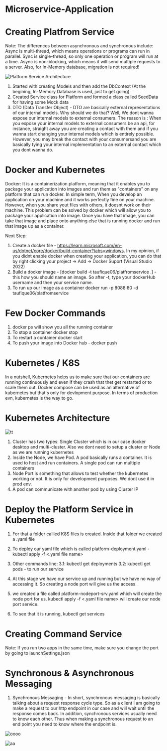 # Microservice-Application

# Creating Platfrom Service

Note: The differences between asynchronous and synchronous include: Async is multi-thread, which means operations or programs can run in parallel. Sync is single-thread, so only one operation or program will run at a time. Async is non-blocking, which means it will send multiple requests to a server. Also, for In-Memory database, migration is not required!

![Platform Service Architecture](https://user-images.githubusercontent.com/85470428/204005407-45ac5476-31f6-42c7-8825-10268dc4f056.PNG)

1. Started with creating Models and then add the DbContext (At the begining, In-Memory Database is used, just to get going)
2. Created Service class for Platform and formed a class called SeedData for having some Mock data
3. DTO (Data Transfer Object) - DTO are basically external representations of our internal models. Why should we do that? Well, We dont wanna expose our internal models to external consumers. The reason is : When you expose your internal models to external consumers be an api, for instance, straight away you are creating a contact with them and if you wanna start changing your internal models which is entirely possible. However, you may break the contact with your consumersand you are basically tying your internal implementation to an external contact which you dont wanna do. 


# Docker and Kubernetes

Docker: It is a containerization platform, meaning that it enables you to package your application into images and run them as "containers" on any platform that can run docker. In simple term, When you develop an application on your machine and it works perfectly fine on your machine. However, when you share yout files with others, it doesnt work on their machine. This problem can be solved by docker which will allow you to package your application into image. Once you have that image, you can take that image and place onto anything else that is running docker and run that image up as a container.

Next Step:

1. Create a docker file - https://learn.microsoft.com/en-us/dotnet/core/docker/build-container?tabs=windows. In my opinion, if you didnt enable docker when creating your application, you can do that by right clicking your project -> Add -> Docker Suport (Visual Studio 2022)
2. Build a docker image - [docker build -t taufique06/platfromservice .] -this how you should name an image. So after -t, type your dockerHub username and then your service name. 
3. To run up our image as a container docker run -p 8088:80 -d taufique06/platfromservice

# Few Docker Commands
1. docker ps will show you all the running container
2. To stop a container docker stop <containerId>
3. To restart a container docker start <containerId>
4. To push your image into Docker hub - docker push <imageName>
 
# Kubernetes / K8S
  In a nutshell, Kubernetes helps us to make sure that our containers are running continuously and even if they crash that thet get restarted or to scale them out. Docker compose can be used as an alternative of kubernetes but that's only for devlopment purpose. In terms of production evn, kubernetes is the way to go. 
  # Kubernetes Architecture
  ![tt](https://user-images.githubusercontent.com/85470428/215165241-11c65b99-3f70-46fe-8084-1ab267de5cce.png)
  1. Cluster has two types: Single Cluster which is in our case docker desktop and multi-cluster. Also we dont need to setup a cluster or Node as we are running kubernetes
  2. Inside the Node, we have Pod. A pod basically runs a container. It is used to host and run containers. A single pod can run multiple containers
  3. Node Port is something that allows to test whether the kubernetes working or not. It is only for development purposes. We dont use it in prod env. 
  4. A pod can communicate with another pod by using Cluster IP
  
# Deploy the Platform Service in Kubernetes

 1. For that a folder callled K8S files is created. Inside that folder we created a .yaml file
 2. To deploy our yaml file which is called platform-deployment.yaml - kubectl apply -f <.yaml file name>
 3. Other commands line:
  3.1: kubectl get deployments 
  3.2: kubectl get pods - to run our service
 
 4. At this stage we have our service up and running but we have no way of accessing it. So creating a node port will give us the access. 
 5. we created a file called platform-nodeport-srv.yaml which will create the node port for us. kubectl apply -f <.yaml file name> will create our node port service.
 6. To see that it is running, kubectl get services
 
 # Creating Command Service
Note: If you run two apps in the same time, make sure you change the port by going to launchSettings.json
 
 # Synchronous & Asynchronous Messaging
 
 1. Synchronous Messaging - In short, synchronous messaging is basically talking about a request response cycle type. So as a client I am going to make a request to our http endpoint in our case and will wait until the response comes back. In addition, synchronous services usually need to know each other. Thus when making a synchronous request to an end point you need to know where the endpoint is. 
 
 ![oooo](https://user-images.githubusercontent.com/85470428/215283877-a92d3eb6-5230-4e71-92c3-de2a5dc1aeb7.png)
 
![aa](https://user-images.githubusercontent.com/85470428/215284033-40a53b42-be97-4dfb-be6f-edb60c3fe0f2.png)

